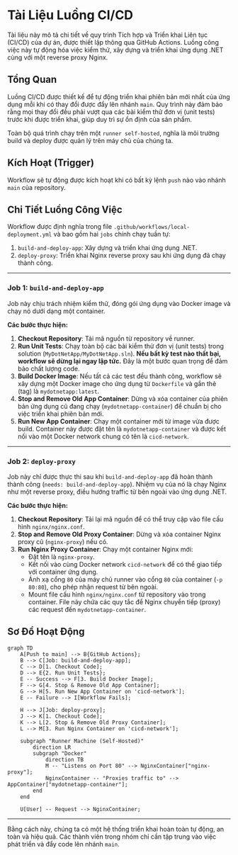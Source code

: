 # Tài Liệu Luồng CI/CD

Tài liệu này mô tả chi tiết về quy trình Tích hợp và Triển khai Liên tục (CI/CD) của dự án, được thiết lập thông qua GitHub Actions. Luồng công việc này tự động hóa việc kiểm thử, xây dựng và triển khai ứng dụng .NET cùng với một reverse proxy Nginx.

## Tổng Quan

Luồng CI/CD được thiết kế để tự động triển khai phiên bản mới nhất của ứng dụng mỗi khi có thay đổi được đẩy lên nhánh `main`. Quy trình này đảm bảo rằng mọi thay đổi đều phải vượt qua các bài kiểm thử đơn vị (unit tests) trước khi được triển khai, giúp duy trì sự ổn định của sản phẩm.

Toàn bộ quá trình chạy trên một `runner self-hosted`, nghĩa là môi trường build và deploy được quản lý trên máy chủ của chúng ta.

## Kích Hoạt (Trigger)

Workflow sẽ tự động được kích hoạt khi có bất kỳ lệnh `push` nào vào nhánh `main` của repository.

## Chi Tiết Luồng Công Việc

Workflow được định nghĩa trong file `.github/workflows/local-deployment.yml` và bao gồm hai `jobs` chính chạy tuần tự:

1.  `build-and-deploy-app`: Xây dựng và triển khai ứng dụng .NET.
2.  `deploy-proxy`: Triển khai Nginx reverse proxy sau khi ứng dụng đã chạy thành công.

---

### Job 1: `build-and-deploy-app`

Job này chịu trách nhiệm kiểm thử, đóng gói ứng dụng vào Docker image và chạy nó dưới dạng một container.

**Các bước thực hiện:**

1.  **Checkout Repository**: Tải mã nguồn từ repository về runner.
2.  **Run Unit Tests**: Chạy toàn bộ các bài kiểm thử đơn vị (unit tests) trong solution (`MyDotNetApp/MyDotNetApp.sln`). **Nếu bất kỳ test nào thất bại, workflow sẽ dừng lại ngay lập tức.** Đây là một bước quan trọng để đảm bảo chất lượng code.
3.  **Build Docker Image**: Nếu tất cả các test đều thành công, workflow sẽ xây dựng một Docker image cho ứng dụng từ `Dockerfile` và gắn thẻ (tag) là `mydotnetapp:latest`.
4.  **Stop and Remove Old App Container**: Dừng và xóa container của phiên bản ứng dụng cũ đang chạy (`mydotnetapp-container`) để chuẩn bị cho việc triển khai phiên bản mới.
5.  **Run New App Container**: Chạy một container mới từ image vừa được build. Container này được đặt tên là `mydotnetapp-container` và được kết nối vào một Docker network chung có tên là `cicd-network`.

---

### Job 2: `deploy-proxy`

Job này chỉ được thực thi sau khi `build-and-deploy-app` đã hoàn thành thành công (`needs: build-and-deploy-app`). Nhiệm vụ của nó là chạy Nginx như một reverse proxy, điều hướng traffic từ bên ngoài vào ứng dụng .NET.

**Các bước thực hiện:**

1.  **Checkout Repository**: Tải lại mã nguồn để có thể truy cập vào file cấu hình `nginx/nginx.conf`.
2.  **Stop and Remove Old Proxy Container**: Dừng và xóa container Nginx proxy cũ (`nginx-proxy`) nếu có.
3.  **Run Nginx Proxy Container**: Chạy một container Nginx mới:
    *   Đặt tên là `nginx-proxy`.
    *   Kết nối vào cùng Docker network `cicd-network` để có thể giao tiếp với container ứng dụng.
    *   Ánh xạ cổng `80` của máy chủ runner vào cổng `80` của container (`-p 80:80`), cho phép nhận request từ bên ngoài.
    *   Mount file cấu hình `nginx/nginx.conf` từ repository vào trong container. File này chứa các quy tắc để Nginx chuyển tiếp (proxy) các request đến `mydotnetapp-container`.

## Sơ Đồ Hoạt Động

```mermaid
graph TD
    A[Push to main] --> B{GitHub Actions};
    B --> C[Job: build-and-deploy-app];
    C --> D[1. Checkout Code];
    D --> E{2. Run Unit Tests};
    E -- Success --> F[3. Build Docker Image];
    F --> G[4. Stop & Remove Old App Container];
    G --> H[5. Run New App Container on 'cicd-network'];
    E -- Failure --> I[Workflow Fails];
    
    H --> J[Job: deploy-proxy];
    J --> K[1. Checkout Code];
    K --> L[2. Stop & Remove Old Proxy Container];
    L --> M[3. Run Nginx Container on 'cicd-network'];
    
    subgraph "Runner Machine (Self-Hosted)"
        direction LR
        subgraph "Docker"
            direction TB
            M -- "Listens on Port 80" --> NginxContainer["nginx-proxy"];
            NginxContainer -- "Proxies traffic to" --> AppContainer["mydotnetapp-container"];
        end
    end

    U[User] -- Request --> NginxContainer;
```

---

Bằng cách này, chúng ta có một hệ thống triển khai hoàn toàn tự động, an toàn và hiệu quả. Các thành viên trong nhóm chỉ cần tập trung vào việc phát triển và đẩy code lên nhánh `main`. 